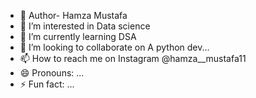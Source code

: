 - 👋 Author- Hamza Mustafa
- 👀 I’m interested in Data science
- 🌱 I’m currently learning DSA
- 💞️ I’m looking to collaborate on A python dev...
- 📫 How to reach me on Instagram @hamza__mustafa11
- 😄 Pronouns: ...
- ⚡ Fun fact: ...

<!---
Hamzads11/Hamzads11 is a ✨ special ✨ repository because its `README.md` (this file) appears on your GitHub profile.
You can click the Preview link to take a look at your changes.
--->
